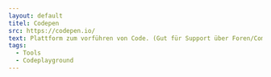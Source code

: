 ```yaml
---
layout: default
titel: Codepen
src: https://codepen.io/
text: Plattform zum vorführen von Code. (Gut für Support über Foren/Communities)
tags:
  - Tools
  - Codeplayground
---
```

